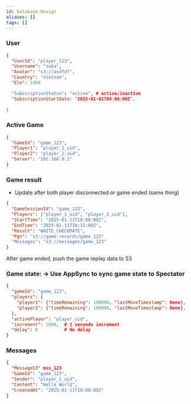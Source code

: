 ```yaml
---
id: Database-Design
aliases: []
tags: []
---
```


### User

```json
{
  "UserId": "player_123",
  "Username": "zuka",
  "Avatar": "s3://asdfdf",
  "Country": "Vietnam",
  "Elo": 1900

  "SubscriptionStatus": "active", # active/inactive
  "SubscriptionStartDate: "2025-01-01T00:00:00Z",
  
}
```

### Active Game

```json
{
  "GameId": "game_123",
  "Player1": "player_1_uid",
  "Player2": "player_2_uid",
  "Server": "192.168.0.2"
}
```

### Game result

- Update after both player disconnected or game ended (same thing)

```json
{
  "GameSessionId": "game_123",
  "Players": ["player_1_uid", "player_2_uid"],
  "StartTime": "2025-01-11T10:00:00Z",
  "EndTime": "2025-01-11T10:15:00Z",
  "Result": "WHITE_CHECKMATE",
  "Pgn": "s3://game-records/game_123"
  "Messages": "s3://messages/game_123"
}
```

After game ended, push the game replay data to S3

### Game state: -> Use AppSync to sync game state to Spectator

```json
{
  "gameId": "game_123",
  "players": {
    "player1": {"timeRemaining": 100000, "lastMoveTimestamp": None},
    "player2": {"timeRemaining": 100000, "lastMoveTimestamp": None},
  },
  "activePlayer": "player_uid",
  "increment": 2000,  # 2 seconds increment
  "delay": 0          # No delay
}
```

### Messages

```json
{
  "MessageId" mss_123
  "GameId": "game_123",
  "Sender": "player_1_uid",
  "Content": "Hello World",
  "CreatedAt": "2025-01-11T10:00:00Z"
}
```
